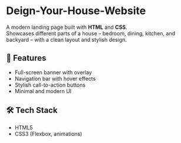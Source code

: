 # Deign-Your-House-Website


A modern landing page built with **HTML** and **CSS**.  
Showcases different parts of a house – bedroom, dining, kitchen, and backyard – with a clean layout and stylish design.  

## 🚀 Features
- Full-screen banner with overlay  
- Navigation bar with hover effects  
- Stylish call-to-action buttons  
- Minimal and modern UI  

## 🛠 Tech Stack
- HTML5  
- CSS3 (Flexbox, animations)
